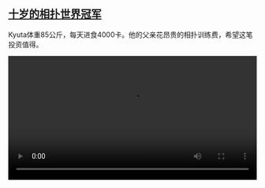 <!--1611482040000-->
[十岁的相扑世界冠军](https://www.dw.com/zh/%E5%8D%81%E5%B2%81%E7%9A%84%E7%9B%B8%E6%89%91%E4%B8%96%E7%95%8C%E5%86%A0%E5%86%9B/a-56277696)
------

<p>Kyuta体重85公斤，每天进食4000卡。他的父亲花昂贵的相扑训练费，希望这笔投资值得。</small></p><video src="https://tvdownloaddw-a.akamaihd.net/dwtv_video/flv/vdt_zh/2021/bchi210119_001_0de87bchi_210119_sumo_sd_sor.mp4" controls style="width:100%"></video>
